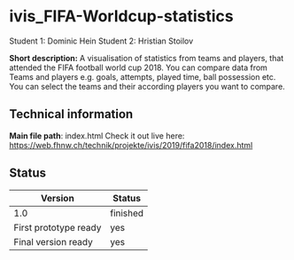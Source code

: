# ivis_FIFA-Worldcup-statistics

Student 1: Dominic Hein
Student 2: Hristian Stoilov

**Short description:**
 A visualisation of statistics from teams and players, that  attended the FIFA football world cup 2018. You can compare data from Teams and players e.g. goals, attempts, played time, ball possession etc.
 You can select the teams and their according  players you want to compare.

## Technical information
**Main file path**: index.html
Check it out live here: https://web.fhnw.ch/technik/projekte/ivis/2019/fifa2018/index.html


## Status
| Version | Status |
| --- | --- |
| 1.0 | finished |
| First prototype ready | yes | 
| Final version ready  | yes |
